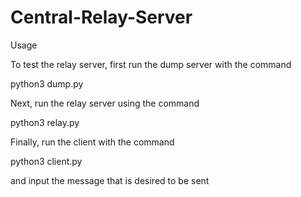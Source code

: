 # Central-Relay-Server
Usage

To test the relay server, first run the dump server with the command

python3 dump.py <host> <port>

Next, run the relay server using the command

python3 relay.py <host> <port> <dumpHost> <dumpPort>

Finally, run the client with the command

python3 client.py <clientHost> <clientPort>

and input the message that is desired to be sent
